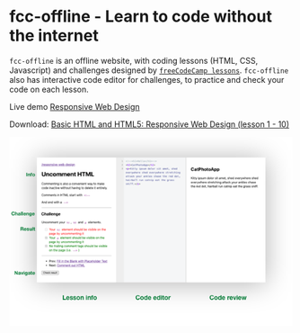 # fcc-offline - Learn to code without the internet

`fcc-offline` is an offline website, with coding lessons (HTML, CSS, Javascript) and challenges designed by [`freeCodeCamp lessons`](https://www.freecodecamp.org/learn). `fcc-offline` also has interactive code editor for challenges, to practice and check your code on each lesson.

Live demo [Responsive Web Design](https://fcc-offline.github.io/responsive-web-design/)

Download: [Basic HTML and HTML5: Responsive Web Design (lesson 1 - 10)](https://github.com/fcc-offline/fcc-offline/releases)


![Demo lesson](./lesson-demo.png)
